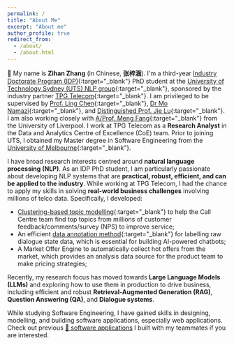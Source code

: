 ```yaml
---
permalink: /
title: "About Me"
excerpt: "About me"
author_profile: true
redirect_from: 
  - /about/
  - /about.html
---
```



👋 My name is **Zihan Zhang** (in Chinese, **张梓涵**). I'm a third-year [Industry Doctorate Program (IDP)](https://www.uts.edu.au/research-and-teaching/graduate-research/future-research-students/uts-research-degrees/industry-doctorate-program){:target="_blank"} PhD student at the [University of Technology Sydney (UTS) NLP group](https://utsnlp.github.io/){:target="_blank"}, sponsored by the industry partner [TPG Telecom](https://www.tpgtelecom.com.au/){:target="_blank"}. I am privileged to be supervised by [Prof. Ling Chen](https://profiles.uts.edu.au/Ling.Chen){:target="_blank"}, [Dr Mo Namazi](https://www.linkedin.com/in/mo-namazi/?originalSubdomain=au){:target="_blank"}, and [Distinguished Prof. Jie Lu](https://profiles.uts.edu.au/Jie.Lu){:target="_blank"}. I am also working closely with [A/Prof. Meng Fang](https://mengf1.github.io/){:target="_blank"} from the University of Liverpool. 
I work at TPG Telecom as a **Research Analyst** in the Data and Analytics Centre of Excellence (CoE) team.
Prior to joining UTS, I obtained my Master degree in Software Engineering from the [University of Melbourne](https://www.unimelb.edu.au/){:target="_blank"}.

I have broad research interests centred around **natural language processing (NLP)**. As an IDP PhD student, I am particularly passionate about developing NLP systems that are **practical, robust, efficient, and can be applied to the industry**.
While working at TPG Telecom, I had the chance to apply my skills in solving **real-world business challenges** involving millions of telco data. Specifically, I developed:

- [Clustering-based topic modelling](https://arxiv.org/abs/2204.09874){:target="_blank"} to help the Call Centre team find top topics from millions of customer feedback/comments/survey (NPS) to improve service;
- An efficient [data annotation method](https://arxiv.org/abs/2310.14513){:target="_blank"} for labelling raw dialogue state data, which is essential for building AI-powered chatbots;
- A Market Offer Engine to automatically collect hot offers from the market, which provides an analysis data source for the product team to make pricing strategies;

Recently, my research focus has moved towards **Large Language Models (LLMs)** and exploring how to use them in production to drive business, including efficient and robust **Retrieval-Augmented Generation (RAG)**, **Question Answering (QA)**, and **Dialogue systems**.

While studying Software Engineering, I have gained skills in designing, modelling, and building software applications, especially web applications. Check out previous [🔨 software applications](projects) I built with my teammates if you are interested.

